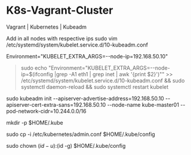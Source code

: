 # K8s-Vagrant-Cluster
Vagrant | Kubernetes | Kubeadm

Add in all nodes with respective ips
sudo vim /etc/systemd/system/kubelet.service.d/10-kubeadm.conf

Environment="KUBELET_EXTRA_ARGS=--node-ip=192.168.50.10"

> sudo echo "Environment="KUBELET_EXTRA_ARGS=--node-ip=$(ifconfig |grep -A1 eth1 | grep inet | awk '{print $2}')"" >> /etc/systemd/system/kubelet.service.d/10-kubeadm.conf && sudo systemctl daemon-reload && sudo systemctl restart kubelet

sudo kubeadm init --apiserver-advertise-address=192.168.50.10 --apiserver-cert-extra-sans=192.168.50.10 --node-name kube-master01 --pod-network-cidr=10.244.0.0/16

mkdir -p $HOME/.kube

sudo cp -i /etc/kubernetes/admin.conf $HOME/.kube/config

sudo chown $(id -u):$(id -g) $HOME/.kube/config

